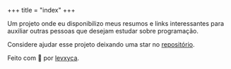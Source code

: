 +++
title = "index"
+++

Um projeto onde eu disponibilizo meus resumos e links interessantes para auxiliar outras pessoas que desejam estudar sobre programação.

Considere ajudar esse projeto deixando uma star no [repositório](https://github.com/levxyca/docs).

Feito com 🖤 por [levxyca](https://links.levxyca.codes/).